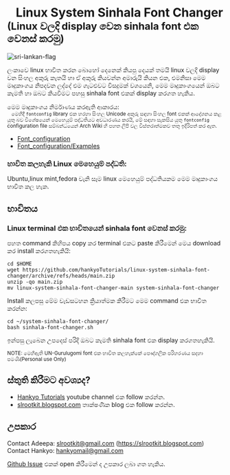 # &nbsp;&nbsp;&nbsp;Linux System Sinhala Font Changer<br/><sub>(Linux වලදි display වෙන sinhala font එක වෙනස් කරමු)</sub>

![sri-lankan-flag](https://user-images.githubusercontent.com/33552426/132079084-17fb09f4-fd62-4f88-a72b-7f204cb9ac7b.gif)

ලංකාවෙ linux භාවිත කරන බොහෝ දෙනෙක් කියපු දෙයක් තමයි linux වලදි display වන සිංහල අකුරු කැතයි හා 
ඒ අකුරු කියවන්න අමාරුයි කියන එක, එමනිසා මෙම මෘදුකාංගය නිපදවන ලද්දේ එම ගැටළුවට විසදුමක් වශයෙනි, 
මෙම මෘදුකාංගයෙන් ඔබට කැමති හා ඔබට කියවීමට පහසු sinhala font එකක් display කරගත හැකිය.

මෙම මෘදුකාංගය නිර්මාණය කරඇති ආකාරය:<br/>
<sub> &nbsp;&nbsp;&nbsp;මෙහිදී `fontconfig` library එක හරහා සිංහල Unicode අකුරු සඳහා සිංහල font එකක් ආදේශනය කළ යුතු බව විශේෂයෙන් මෙහෙයුම් පද්ධතියට 
අවධාරණය කරයි, මේ සඳහා සැකසිය යුතු `fontconfig` configuration file සම්බන්ධයෙන් Arch 
Wiki හි පහත ලිපි වල විස්තරාත්මකව තතු ඉදිරිපත් කර ඇත.</sub>

+ [Font_configuration](https://wiki.archlinux.org/title/Font_configuration)
+ [Font_configuration/Examples](https://wiki.archlinux.org/title/Font_configuration/Examples)
 
### භාවිත කලහැකි Linux මෙහෙයුම් පද්ධති:
 Ubuntu,linux mint,fedora වැනි සෑම linux මෙහෙයුම් පද්ධතියකම මෙම මෘදුකාංගය භාවිත කල හැක.
 
## භාවිතය

### Linux terminal එක භාවිතයෙන් sinhala font වෙනස් කරමු:

පහත command කිහිපය copy කර terminal එකට paste කිරීමෙන් මෙය download කර install කරගතහැකියි:<br/>

```
cd $HOME
wget https://github.com/hankyoTutorials/linux-system-sinhala-font-changer/archive/refs/heads/main.zip
unzip -qo main.zip
mv linux-system-sinhala-font-changer-main system-sinhala-font-changer
```
Install කලපසු මේම වැඩසටහන ක්‍රියාත්මක කිරීමට මෙම command එක භාවිත කරන්න:

```
cd ~/system-sinhala-font-changer/
bash sinhala-font-changer.sh
```
ඉන්පසු ලැබෙන උපදෙස් පරිදි ඔබට කැමති sinhala font එක display කරගතහැකියි.

<sub>NOTE: මෙහිඇති UN-Gurulugomi font එක භාවිත කලහැක්කේ පෞද්ගලික පරිහරණය සදහා පමණි(Personal use Only)</sub>

## ස්තුති කිරීමට අවශ්‍යද? 

+ [Hankyo Tutorials](https://www.youtube.com/channel/UCva_1artxqrL9oUcYAuZpIA) youtube channel එක follow කරන්න.
+ [slrootkit.blogspot.com](https://slrootkit.blogspot.com) තාක්ෂණික blog එක follow කරන්න. 

## උපකාර

Contact Adeepa: slrootkit@gmail.com (https://slrootkit.blogspot.com)<br/>
Contact Hankyo: hankyomail@gmail.com

[Github Issue](https://github.com/hankyoTutorials/linux-system-sinhala-font-changer/issues) එකක් open කිරීමෙන් ද උපකාර ලබා ගත හැකිය. 
